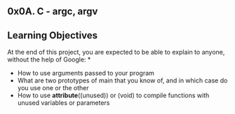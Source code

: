 ## 0x0A. C - argc, argv
## 
## Learning Objectives
At the end of this project, you are expected to be able to explain to anyone, without the help of Google:
*
* How to use arguments passed to your program
* What are two prototypes of main that you know of, and in which case do you use one or the other
* How to use __attribute__((unused)) or (void) to compile functions with unused variables or parameters
